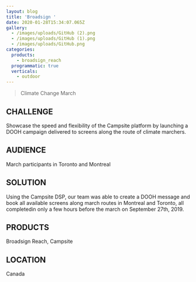 ```yaml
---
layout: blog
title: 'Broadsign '
date: 2020-01-28T15:34:07.065Z
gallery:
  - /images/uploads/GitHub (2).png
  - /images/uploads/GitHub (1).png
  - /images/uploads/GitHub.png
categories:
  products:
    - broadsign_reach
  programmatic: true
  verticals:
    - outdoor
---
```

> Climate Change March

## CHALLENGE

Showcase the speed and flexibility of the Campsite platform by launching a DOOH campaign delivered to screens along the route of climate marchers.

## AUDIENCE

March participants in Toronto and Montreal

## SOLUTION

Using the Campsite DSP, our team was able to create a DOOH message and book all available screens along march routes in Montreal and Toronto, all completedin only a few hours before the march on September 27th, 2019.

## PRODUCTS

Broadsign Reach, Campsite

## LOCATION

Canada
